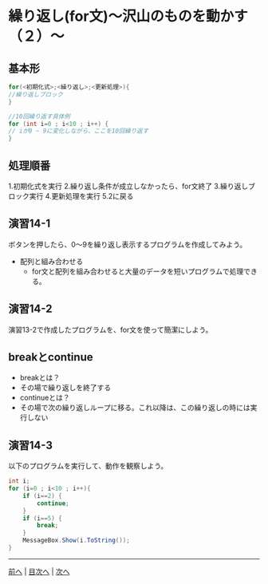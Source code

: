 # 繰り返し(for文)～沢山のものを動かす（２）～

## 基本形

```cs
for(<初期化式>;<繰り返し>;<更新処理>){
//繰り返しブロック
}

//10回繰り返す具体例
for (int i=0 ; i<10 ; i++) {
// iが0 ~ 9に変化しながら、ここを10回繰り返す
}
```

## 処理順番
1.初期化式を実行
2.繰り返し条件が成立しなかったら、for文終了
3.繰り返しブロック実行
4.更新処理を実行
5.2に戻る

## 演習14-1
ボタンを押したら、0～9を繰り返し表示するプログラムを作成してみよう。

- 配列と組み合わせる
  - for文と配列を組み合わせると大量のデータを短いプログラムで処理できる。

## 演習14-2
演習13-2で作成したプログラムを、for文を使って簡潔にしよう。

## breakとcontinue
- breakとは？
 - その場で繰り返しを終了する
- continueとは？
 - その場で次の繰り返しループに移る。これ以降は、この繰り返しの時には実行しない
 
## 演習14-3
以下のプログラムを実行して、動作を観察しよう。

```cs
int i;
for (i=0 ; i<10 ; i++){
    if (i==2) {
        continue;
    }
    if (i==5) {
        break;
    }
    MessageBox.Show(i.ToString());
}
```

---

[前へ](13.md) | [目次へ](README.md#%E7%9B%AE%E6%AC%A1) | [次へ](15.md)
